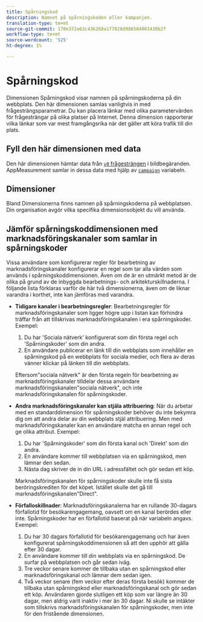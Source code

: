 ```yaml
---
title: Spårningskod
description: Namnet på spårningskoden eller kampanjen.
translation-type: tm+mt
source-git-commit: 178e372e63c436268a1f7028d986504983430b2f
workflow-type: tm+mt
source-wordcount: '525'
ht-degree: 1%

---
```



# Spårningskod

Dimensionen Spårningskod visar namnen på spårningskoderna på din webbplats. Den här dimensionen samlas vanligtvis in med frågesträngsparametrar. Du kan placera länkar med olika parametervärden för frågesträngar på olika platser på Internet. Denna dimension rapporterar vilka länkar som var mest framgångsrika när det gäller att köra trafik till din plats.

## Fyll den här dimensionen med data

Den här dimensionen hämtar data från [`v0` frågesträngen](/help/implement/validate/query-parameters.md) i bildbegäranden. AppMeasurement samlar in dessa data med hjälp av [`campaign`](/help/implement/vars/page-vars/campaign.md) variabeln.

## Dimensioner

Bland Dimensionerna finns namnen på spårningskoderna på webbplatsen. Din organisation avgör vilka specifika dimensionsobjekt du vill använda.

## Jämför spårningskoddimensionen med marknadsföringskanaler som samlar in spårningskoder

Vissa användare som konfigurerar regler för bearbetning av marknadsföringskanaler konfigurerar en regel som tar alla värden som används i spårningskoddimensionen. Även om de är en utmärkt metod är de olika på grund av de inbyggda bearbetnings- och arkitekturskillnaderna. I följande lista förklaras varför de här två dimensionerna, även om de liknar varandra i korthet, inte kan jämföras med varandra.

* **Tidigare kanaler i bearbetningsregler**: Bearbetningsregler för marknadsföringskanaler som ligger högre upp i listan kan förhindra träffar från att tillskrivas marknadsföringskanalen i era spårningskoder. Exempel:

   1. Du har &#39;Sociala nätverk&#39; konfigurerat som din första regel och &#39;Spårningskoder&#39; som din andra.
   2. En användare publicerar en länk till din webbplats som innehåller en spårningskod på en webbplats för sociala medier, och flera av deras vänner klickar på länken till din webbplats.

   Eftersom&quot;sociala nätverk&quot; är den första regeln för bearbetning av marknadsföringskanaler tilldelar dessa användare marknadsföringskanalen&quot;sociala nätverk&quot;, och inte marknadsföringskanalen för spårningskoder.
* **Andra marknadsföringskanaler kan stjäla attribuering**: När du arbetar med en standarddimension för spårningskoder behöver du inte bekymra dig om att andra delar av din webbplats stjäl attribuering. Men med marknadsföringskanaler kan en användare matcha en annan regel och ge olika attribut. Exempel:
   1. Du har &#39;Spårningskoder&#39; som din första kanal och &#39;Direkt&#39; som din andra.
   2. En användare kommer till webbplatsen via en spårningskod, men lämnar den sedan.
   3. Nästa dag skriver de in din URL i adressfältet och gör sedan ett köp.

   Marknadsföringskanalen för spårningskoder skulle inte få sista beröringskrediten för det köpet. Istället skulle det gå till marknadsföringskanalen&quot;Direct&quot;.
* **Förfalloskillnader**: Marknadsföringskanalerna har en rullande 30-dagars förfallotid för besökarengagemang, oavsett om en kanal berördes eller inte. Spårningskoder har en förfallotid baserat på när variabeln angavs. Exempel:
   1. Du har 30 dagars förfallotid för besökarengagemang och har även konfigurerat spårningskoddimensionen så att den upphör att gälla efter 30 dagar.
   2. En användare kommer till din webbplats via en spårningskod. De surfar på webbplatsen och går sedan iväg.
   3. Tre veckor senare kommer de tillbaka utan en spårningskod eller marknadsföringskanal och lämnar dem sedan igen.
   4. Två veckor senare (fem veckor efter deras första besök) kommer de tillbaka utan spårningskod eller marknadsföringskanal och gör sedan ett köp.
   Användaren gjorde slutligen ett köp som var längre än 30 dagar, men aldrig varit inaktiv i mer än 30 dagar. Ni skulle se intäkter som tillskrivs marknadsföringskanalen för spårningskoder, men inte för den fristående dimensionen.
